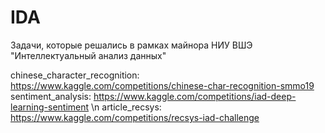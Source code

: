 # IDA

Задачи, которые решались в рамках майнора НИУ ВШЭ "Интеллектуальный анализ данных"

chinese_character_recognition: https://www.kaggle.com/competitions/chinese-char-recognition-smmo19
sentiment_analysis: https://www.kaggle.com/competitions/iad-deep-learning-sentiment \n
article_recsys: https://www.kaggle.com/competitions/recsys-iad-challenge
